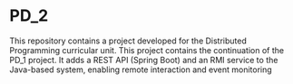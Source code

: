 # PD_2
This repository contains a project developed for the Distributed Programming curricular unit. This project contains the continuation of the PD_1 project. It adds a REST API (Spring Boot) and an RMI service to the Java-based system, enabling remote interaction and event monitoring
